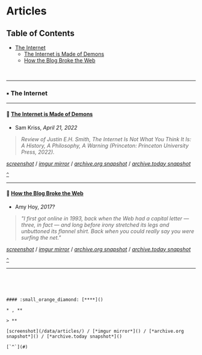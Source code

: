 # Articles 

## Table of Contents

* [The Internet](#the-internet)
  * [The Internet is Made of Demons](#the-internet-is-made-of-demons)
  * [How the Blog Broke the Web](#how-the-blog-broke-the-web)

<br />

----

### :black_small_square: **The Internet**

----

#### :small_orange_diamond: [**The Internet is Made of Demons**](https://damagemag.com/2022/04/21/the-internet-is-made-of-demons/) 

* Sam Kriss, *April 21, 2022*

> *Review of Justin E.H. Smith, The Internet Is Not What You Think It Is: A History, A Philosophy, A Warning (Princeton: Princeton University Press, 2022).*

[*screenshot*](data/articles/article-internet-The_Internet_is_Made_of_Demons.png) / [*imgur mirror*](https://i.imgur.com/V9wj86K.png) / [*archive.org snapshot*](https://web.archive.org/web/20220422001846/https://damagemag.com/2022/04/21/the-internet-is-made-of-demons/) / [*archive.today snapshot*](https://archive.ph/9TdkV) 

[`^`](#)

----

#### :small_orange_diamond: [**How the Blog Broke the Web**](https://stackingthebricks.com/how-blogs-broke-the-web/)

* Amy Hoy, *2017?*

> *"I first got online in 1993, back when the Web had a capital letter — three, in fact — and long before irony stretched its legs and unbuttoned its flannel shirt. Back when you could really say you were surfing the net."*

[*screenshot*](/data/articles/article-internet-How_the_Blog_Broke_the_Web.jpg) / [*imgur mirror*](https://i.imgur.com/ItfoKgq.png) / [*archive.org snapshot*](https://web.archive.org/web/20180707000558/https://stackingthebricks.com/how-blogs-broke-the-web/) / [*archive.today snapshot*](https://archive.ph/fAaFA)

[`^`](#)

----




<br /><br />


```

#### :small_orange_diamond: [****]()

* , **

> **

[screenshot](/data/articles/) / [*imgur mirror*]() / [*archive.org snapshot*]() / [*archive.today snapshot*]()

[`^`](#)

```

